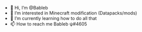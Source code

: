 - 👋 Hi, I’m @Bableb
- 👀 I’m interested in Minecraft modification (Datapacks/mods)
- 🌱 I’m currently learning how to do all that
- 📫 How to reach me Bableb ψ#4605
